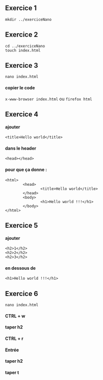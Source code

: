 Exercice 1
------

`mkdir ../exerciceNano`

Exercice 2
------

```
cd ../exerciceNano
touch index.html
```

Exercice 3
------

`nano index.html`

#### copier le code

`x-www-browser index.html` ou `firefox html`

Exercice 4
------

#### ajouter 

`<title>Hello world</title>` 

#### dans le header

`<head></head>`

#### pour que ça donne :

```<!DOCTYpE html>
<html>
        <head>
                <title>Hello world</title>
        </head>
        <body>
                <h1>Hello world !!!</h1>
        </body>
</html>
```

Exercice 5
------

#### ajouter 

```
<h2>1</h2>
<h2>2</h2>
<h2>3</h2>
``` 

#### en dessous de 

`<h1>Hello world !!!</h1>`

Exercice 6
------

`nano index.html`

#### CTRL + w

#### taper h2

#### CTRL + r

#### Entrée

#### taper h2

#### taper t
